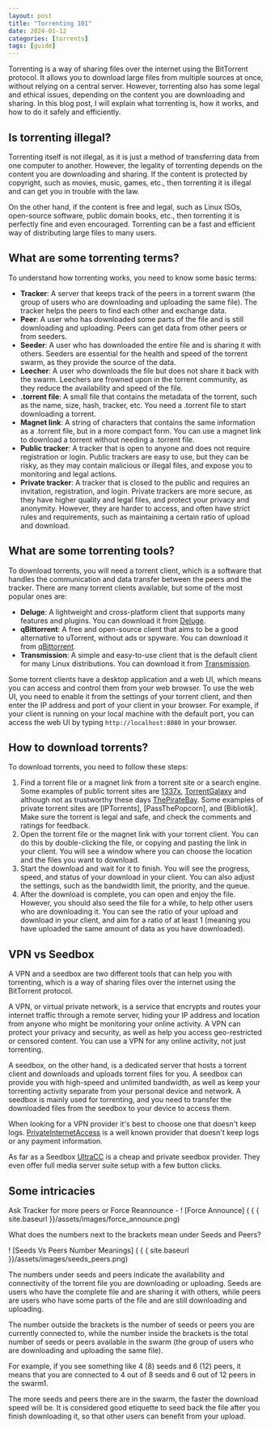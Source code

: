 ```yaml
---
layout: post
title: "Torrenting 101"
date: 2024-01-12
categories: [torrents]
tags: [guide]
---
```

Torrenting is a way of sharing files over the internet using the BitTorrent protocol. It allows you to download large files from multiple sources at once, without relying on a central server. However, torrenting also has some legal and ethical issues, depending on the content you are downloading and sharing. In this blog post, I will explain what torrenting is, how it works, and how to do it safely and efficiently.

## Is torrenting illegal?

Torrenting itself is not illegal, as it is just a method of transferring data from one computer to another. However, the legality of torrenting depends on the content you are downloading and sharing. If the content is protected by copyright, such as movies, music, games, etc., then torrenting it is illegal and can get you in trouble with the law.

On the other hand, if the content is free and legal, such as Linux ISOs, open-source software, public domain books, etc., then torrenting it is perfectly fine and even encouraged. Torrenting can be a fast and efficient way of distributing large files to many users.

## What are some torrenting terms?

To understand how torrenting works, you need to know some basic terms:

- **Tracker**: A server that keeps track of the peers in a torrent swarm (the group of users who are downloading and uploading the same file). The tracker helps the peers to find each other and exchange data.
- **Peer**: A user who has downloaded some parts of the file and is still downloading and uploading. Peers can get data from other peers or from seeders.
- **Seeder**: A user who has downloaded the entire file and is sharing it with others. Seeders are essential for the health and speed of the torrent swarm, as they provide the source of the data.
- **Leecher**: A user who downloads the file but does not share it back with the swarm. Leechers are frowned upon in the torrent community, as they reduce the availability and speed of the file.
- **.torrent file**: A small file that contains the metadata of the torrent, such as the name, size, hash, tracker, etc. You need a .torrent file to start downloading a torrent.
- **Magnet link**: A string of characters that contains the same information as a .torrent file, but in a more compact form. You can use a magnet link to download a torrent without needing a .torrent file.
- **Public tracker**: A tracker that is open to anyone and does not require registration or login. Public trackers are easy to use, but they can be risky, as they may contain malicious or illegal files, and expose you to monitoring and legal actions.
- **Private tracker**: A tracker that is closed to the public and requires an invitation, registration, and login. Private trackers are more secure, as they have higher quality and legal files, and protect your privacy and anonymity. However, they are harder to access, and often have strict rules and requirements, such as maintaining a certain ratio of upload and download.

## What are some torrenting tools?

To download torrents, you will need a torrent client, which is a software that handles the communication and data transfer between the peers and the tracker. There are many torrent clients available, but some of the most popular ones are:

- **Deluge**: A lightweight and cross-platform client that supports many features and plugins. You can download it from [Deluge](https://dev.deluge-torrent.org/wiki/Download).
- **qBittorrent**: A free and open-source client that aims to be a good alternative to uTorrent, without ads or spyware. You can download it from [qBittorrent](https://www.qbittorrent.org/download).
- **Transmission**: A simple and easy-to-use client that is the default client for many Linux distributions. You can download it from [Transmission](https://transmissionbt.com/download.html).

Some torrent clients have a desktop application and a web UI, which means you can access and control them from your web browser. To use the web UI, you need to enable it from the settings of your torrent client, and then enter the IP address and port of your client in your browser. For example, if your client is running on your local machine with the default port, you can access the web UI by typing `http://localhost:8080` in your browser.

## How to download torrents?

To download torrents, you need to follow these steps:

1. Find a torrent file or a magnet link from a torrent site or a search engine. Some examples of public torrent sites are [1337x](https://1337x.to/), [TorrentGalaxy](https://torrentgalaxy.to/) and although not as trustworthy these days [ThePirateBay](https://thepiratebay.org). Some examples of private torrent sites are [IPTorrents], [PassThePopcorn], and [Bibliotik]. Make sure the torrent is legal and safe, and check the comments and ratings for feedback.
2. Open the torrent file or the magnet link with your torrent client. You can do this by double-clicking the file, or copying and pasting the link in your client. You will see a window where you can choose the location and the files you want to download.
3. Start the download and wait for it to finish. You will see the progress, speed, and status of your download in your client. You can also adjust the settings, such as the bandwidth limit, the priority, and the queue.
4. After the download is complete, you can open and enjoy the file. However, you should also seed the file for a while, to help other users who are downloading it. You can see the ratio of your upload and download in your client, and aim for a ratio of at least 1 (meaning you have uploaded the same amount of data as you have downloaded).

## VPN vs Seedbox

A VPN and a seedbox are two different tools that can help you with torrenting, which is a way of sharing files over the internet using the BitTorrent protocol.

A VPN, or virtual private network, is a service that encrypts and routes your internet traffic through a remote server, hiding your IP address and location from anyone who might be monitoring your online activity. A VPN can protect your privacy and security, as well as help you access geo-restricted or censored content. You can use a VPN for any online activity, not just torrenting.

A seedbox, on the other hand, is a dedicated server that hosts a torrent client and downloads and uploads torrent files for you. A seedbox can provide you with high-speed and unlimited bandwidth, as well as keep your torrenting activity separate from your personal device and network. A seedbox is mainly used for torrenting, and you need to transfer the downloaded files from the seedbox to your device to access them.

When looking for a VPN provider it's best to choose one that doesn't keep logs.  [PrivateInternetAccess](https://www.privateinternetaccess.com/) is a well known provider that doesn't keep logs or any payment information.

As far as a Seedbox [UltraCC](https://ultra.cc/) is a cheap and private seedbox provider.  They even offer full media server suite setup with a few button clicks.

## Some intricacies

Ask Tracker for more peers or Force Reannounce -
! [Force Announce] ( { { site.baseurl }}/assets/images/force_announce.png)

What does the numbers next to the brackets mean under Seeds and Peers?

! [Seeds Vs Peers Number Meanings] ( { { site.baseurl }}/assets/images/seeds_peers.png)

The numbers under seeds and peers indicate the availability and connectivity of the torrent file you are downloading or uploading. Seeds are users who have the complete file and are sharing it with others, while peers are users who have some parts of the file and are still downloading and uploading.

The number outside the brackets is the number of seeds or peers you are currently connected to, while the number inside the brackets is the total number of seeds or peers available in the swarm (the group of users who are downloading and uploading the same file).

For example, if you see something like 4 (8) seeds and 6 (12) peers, it means that you are connected to 4 out of 8 seeds and 6 out of 12 peers in the swarm1.

The more seeds and peers there are in the swarm, the faster the download speed will be. It is considered good etiquette to seed back the file after you finish downloading it, so that other users can benefit from your upload.